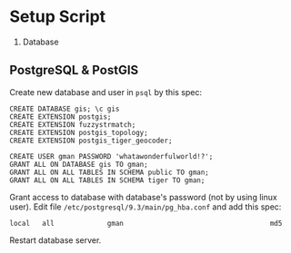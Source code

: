 Setup Script
============

1. Database

PostgreSQL & PostGIS
--------------------

Create new database and user in `psql` by this spec:

    CREATE DATABASE gis; \c gis
    CREATE EXTENSION postgis;
    CREATE EXTENSION fuzzystrmatch;
    CREATE EXTENSION postgis_topology;
    CREATE EXTENSION postgis_tiger_geocoder;

    CREATE USER gman PASSWORD 'whatawonderfulworld!?';
    GRANT ALL ON DATABASE gis TO gman;
    GRANT ALL ON ALL TABLES IN SCHEMA public TO gman;
    GRANT ALL ON ALL TABLES IN SCHEMA tiger TO gman;

Grant access to database with database's password (not by using linux user).
Edit file `/etc/postgresql/9.3/main/pg_hba.conf` and add this spec:

    local   all             gman                                    md5

Restart database server.
